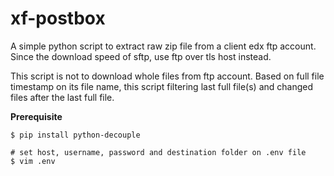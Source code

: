 # xf-postbox
A simple python script to extract raw zip file from a client edx ftp account.
Since the download speed of sftp, use ftp over tls host instead.

This script is not to download whole files from ftp account.
Based on full file timestamp on its file name, this script filtering last full file(s) and changed files after the last full file.

**Prerequisite**
```
$ pip install python-decouple

# set host, username, password and destination folder on .env file
$ vim .env